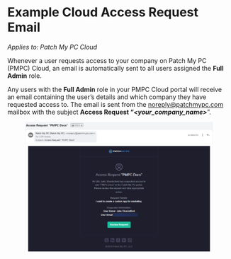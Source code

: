 # Example Cloud Access Request Email

_Applies to: Patch My PC Cloud_

Whenever a user requests access to your company on Patch My PC (PMPC) Cloud, an email is automatically sent to all users assigned the **Full Admin** role.

Any users with the **Full Admin** role in your PMPC Cloud portal will receive an email containing the user’s details and which company they have requested access to. The email is sent from the [noreply@patchmypc.com](mailto:noreply@patchmypc.com) mailbox with the subject **Access Request “**_**\<your\_company\_name>**_”.

<figure><img src="../../../_images/gitbook/image (611).png" alt="Example “Access Request” email"><figcaption></figcaption></figure>
